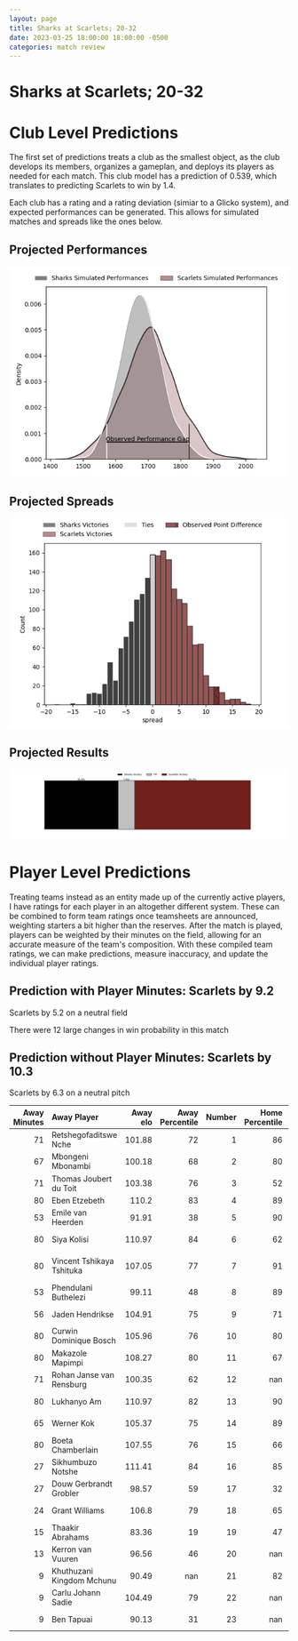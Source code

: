 ```yaml
---  
layout: page  
title: Sharks at Scarlets; 20-32  
date: 2023-03-25 18:00:00 18:00:00 -0500  
categories: match review  
---
```

# Sharks at Scarlets; 20-32

# Club Level Predictions


The first set of predictions treats a club as the smallest object, as the club develops its members, organizes a gameplan, and deploys its players as needed for each match. This club model has a prediction of 0.539, which translates to predicting Scarlets to win by 1.4.

Each club has a rating and a rating deviation (simiar to a Glicko system), and expected performances can be generated. This allows for simulated matches and spreads like the ones below.
## Projected Performances


![Projected Performances](plots/performances_2023-03-25-Scarlets-Sharks.png)
## Projected Spreads


![Projected Spreads](plots/spreads_2023-03-25-Scarlets-Sharks.png)
## Projected Results


![Projected Results](plots/resultbar_2023-03-25-Scarlets-Sharks.png)
# Player Level Predictions


Treating teams instead as an entity made up of the currently active players, I have ratings for each player in an altogether different system. These can be combined to form team ratings once teamsheets are announced, weighting starters a bit higher than the reserves. After the match is played, players can be weighted by their minutes on the field, allowing for an accurate measure of the team's composition. With these compiled team ratings, we can make predictions, measure inaccuracy, and update the individual player ratings.
## Prediction with Player Minutes: Scarlets by 9.2


Scarlets by 5.2 on a neutral field

There were 12 large changes in win probability in this match
## Prediction without Player Minutes: Scarlets by 10.3


Scarlets by 6.3 on a neutral pitch



|   Away Minutes | Away Player               |   Away elo |   Away Percentile |   Number |   Home Percentile |   Home elo | Home Player         |   Home Minutes |
|---------------:|:--------------------------|-----------:|------------------:|---------:|------------------:|-----------:|:--------------------|---------------:|
|             71 | Retshegofaditswe Nche     |     101.88 |                72 |        1 |                86 |     108.52 | Kemsley Mathias     |             60 |
|             67 | Mbongeni Mbonambi         |     100.18 |                68 |        2 |                80 |     105.19 | Shaun Evans         |             76 |
|             71 | Thomas Joubert du Toit    |     103.38 |                76 |        3 |                52 |      99.9  | Javan Sebastian     |             55 |
|             80 | Eben Etzebeth             |     110.2  |                83 |        4 |                89 |     116.05 | Vaea Fifita         |             80 |
|             53 | Emile van Heerden         |      91.91 |                38 |        5 |                90 |     116.81 | Sam Lousi           |             80 |
|             80 | Siya Kolisi               |     110.97 |                84 |        6 |                62 |      99.96 | Joshua McLeod       |             80 |
|             80 | Vincent Tshikaya Tshituka |     107.05 |                77 |        7 |                91 |     118.77 | Daniel Fabian Davis |             11 |
|             53 | Phendulani Buthelezi      |      99.11 |                48 |        8 |                89 |     116.83 | Sione Kalamafoni    |             65 |
|             56 | Jaden Hendrikse           |     104.91 |                75 |        9 |                71 |     105.81 | Gareth Davies       |             67 |
|             80 | Curwin Dominique Bosch    |     105.96 |                76 |       10 |                80 |     109.2  | Sam Costelow        |             75 |
|             80 | Makazole Mapimpi          |     108.27 |                80 |       11 |                67 |     101.5  | Ryan Conbeer        |             80 |
|             71 | Rohan Janse van Rensburg  |     100.35 |                62 |       12 |               nan |      99.96 | Johnny Williams     |             80 |
|             80 | Lukhanyo Am               |     110.97 |                82 |       13 |                90 |     117.17 | Joe Roberts         |             80 |
|             65 | Werner Kok                |     105.37 |                75 |       14 |                89 |     117.23 | Steffan Evans       |             80 |
|             80 | Boeta Chamberlain         |     107.55 |                76 |       15 |                66 |     101.3  | Tom Rogers          |             67 |
|             27 | Sikhumbuzo Notshe         |     111.41 |                84 |       16 |                85 |     112.45 | Aaron Shingler      |             69 |
|             27 | Douw Gerbrandt Grobler    |      98.57 |                59 |       17 |                32 |      90.97 | Sam Wainwright      |             25 |
|             24 | Grant Williams            |     106.8  |                79 |       18 |                65 |     102.73 | Steff Thomas        |             20 |
|             15 | Thaakir Abrahams          |      83.36 |                19 |       19 |                47 |      95.89 | Morgan Jones        |             15 |
|             13 | Kerron van Vuuren         |      96.56 |                46 |       20 |               nan |      97.68 | Kieran Hardy        |             13 |
|              9 | Khuthuzani Kingdom Mchunu |      90.49 |               nan |       21 |                82 |     110.93 | Ioan Nicholas       |             13 |
|              9 | Carlu Johann Sadie        |     104.49 |                79 |       22 |               nan |      98.16 | Dan Jones           |              5 |
|              9 | Ben Tapuai                |      90.13 |                31 |       23 |               nan |      96.35 | Taylor Davies       |              4 |

